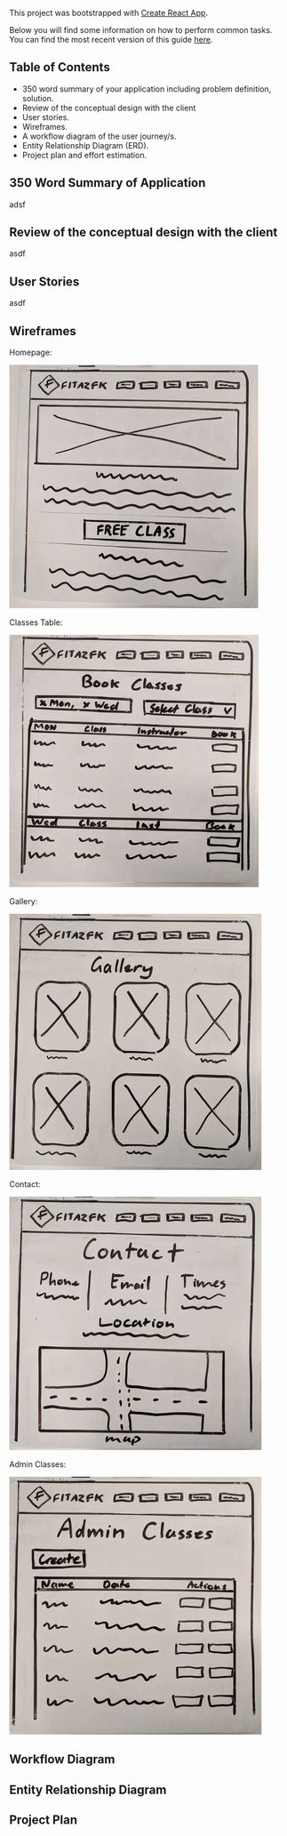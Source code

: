 This project was bootstrapped with [Create React App](https://github.com/facebookincubator/create-react-app).

Below you will find some information on how to perform common tasks.<br>
You can find the most recent version of this guide [here](https://github.com/facebookincubator/create-react-app/blob/master/packages/react-scripts/template/README.md).

## Table of Contents

- 350 word summary of your application including problem definition, solution.
- Review of the conceptual design with the client
- User stories.
- Wireframes.
- A workflow diagram of the user journey/s.
- Entity Relationship Diagram (ERD).
- Project plan and effort estimation.

## 350 Word Summary of Application
adsf
## Review of the conceptual design with the client
asdf
## User Stories
asdf
## Wireframes

Homepage:

![Homepage](Wireframe1a.jpg)

Classes Table:

![ClassesTable](Wireframe2a.jpg)

Gallery:

![Gallery](Wireframe3a.jpg)

Contact:

![Contact](Wireframe4a.jpg)

Admin Classes:

![AdminClasses](Wireframe5a.jpg)


## Workflow Diagram

## Entity Relationship Diagram

## Project Plan
